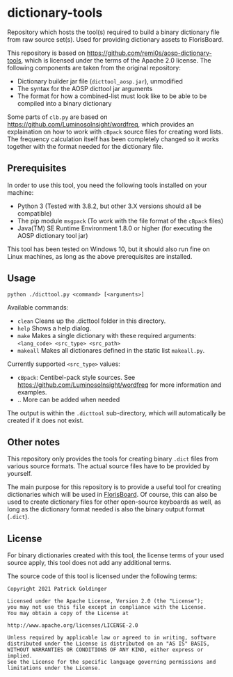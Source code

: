 # dictionary-tools
Repository which hosts the tool(s) required to build a binary dictionary file
from raw source set(s). Used for providing dictionary assets to FlorisBoard.

This repository is based on https://github.com/remi0s/aosp-dictionary-tools,
which is licensed under the terms of the Apache 2.0 license. The following
components are taken from the original repository:

- Dictionary builder jar file (`dicttool_aosp.jar`), unmodified
- The syntax for the AOSP dicttool jar arguments
- The format for how a combined-list must look like to be able to be compiled
  into a binary dictionary

Some parts of `clb.py` are based on https://github.com/LuminosoInsight/wordfreq,
which provides an explaination on how to work with `cBpack` source files for
creating word lists. The frequency calculation itself has been completely
changed so it works together with the format needed for the dictionary file.

## Prerequisites
In order to use this tool, you need the following tools installed on your
machine:
- Python 3 (Tested with 3.8.2, but other 3.X versions should all be compatible)
- The pip module `msgpack` (To work with the file format of the `cBpack` files)
- Java(TM) SE Runtime Environment 1.8.0 or higher (for executing the AOSP
  dictionary tool jar)

This tool has been tested on Windows 10, but it should also run fine on Linux
machines, as long as the above prerequisites are installed.

## Usage
`python ./dicttool.py <command> [<arguments>]`

Available commands:
- `clean`       Cleans up the .dicttool folder in this directory.
- `help`        Shows a help dialog.
- `make`        Makes a single dictionary with these required arguments:<br>
                 `<lang_code> <src_type> <src_path>`
- `makeall`     Makes all dictionares defined in the static list `makeall.py`.

Currently supported `<src_type>` values:
- `cBpack`: Centibel-pack style sources. See https://github.com/LuminosoInsight/wordfreq
  for more information and examples.
- .. More can be added when needed

The output is within the `.dicttool` sub-directory, which will automatically be
created if it does not exist.

## Other notes
This repository only provides the tools for creating binary `.dict` files from
various source formats. The actual source files have to be provided by yourself.

The main purpose for this repository is to provide a useful tool for creating
dictionaries which will be used in [FlorisBoard](https://github.com/florisboard/florisboard).
Of course, this can also be used to create dictionary files for other
open-source keyboards as well, as long as the dictionary format needed is also
the binary output format (`.dict`).

## License
For binary dictionaries created with this tool, the license terms of your used
source apply, this tool does not add any additional terms.

The source code of this tool is licensed under the following terms:

```
Copyright 2021 Patrick Goldinger

Licensed under the Apache License, Version 2.0 (the "License");
you may not use this file except in compliance with the License.
You may obtain a copy of the License at

http://www.apache.org/licenses/LICENSE-2.0

Unless required by applicable law or agreed to in writing, software
distributed under the License is distributed on an "AS IS" BASIS,
WITHOUT WARRANTIES OR CONDITIONS OF ANY KIND, either express or implied.
See the License for the specific language governing permissions and
limitations under the License.
```
